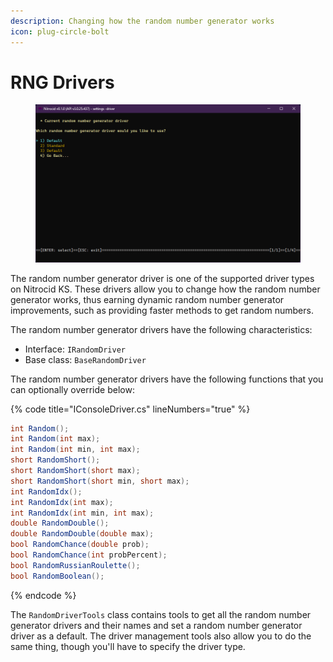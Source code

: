 ```yaml
---
description: Changing how the random number generator works
icon: plug-circle-bolt
---
```


# RNG Drivers

<figure><img src="../../../../.gitbook/assets/126-inner.png" alt=""><figcaption></figcaption></figure>

The random number generator driver is one of the supported driver types on Nitrocid KS. These drivers allow you to change how the random number generator works, thus earning dynamic random number generator improvements, such as providing faster methods to get random numbers.

The random number generator drivers have the following characteristics:

* Interface: `IRandomDriver`
* Base class: `BaseRandomDriver`

The random number generator drivers have the following functions that you can optionally override below:

{% code title="IConsoleDriver.cs" lineNumbers="true" %}
```csharp
int Random();
int Random(int max);
int Random(int min, int max);
short RandomShort();
short RandomShort(short max);
short RandomShort(short min, short max);
int RandomIdx();
int RandomIdx(int max);
int RandomIdx(int min, int max);
double RandomDouble();
double RandomDouble(double max);
bool RandomChance(double prob);
bool RandomChance(int probPercent);
bool RandomRussianRoulette();
bool RandomBoolean();
```
{% endcode %}

The `RandomDriverTools` class contains tools to get all the random number generator drivers and their names and set a random number generator driver as a default. The driver management tools also allow you to do the same thing, though you'll have to specify the driver type.
